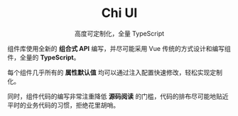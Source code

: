 <h1 align="center">Chi UI</h1>

<p align="center">高度可定制化，全量 TypeScript</p>

组件库使用全新的 **组合式 API** 编写，并尽可能采用 Vue 传统的方式设计和编写组件，全量的 **TypeScript**。

每个组件几乎所有的 **属性默认值** 均可以通过注入配置快速修改，轻松实现定制化。

同时，组件代码的编写非常注重降低 **源码阅读** 的门槛，代码的排布尽可能地贴近平时的业务代码的习惯，拒绝花里胡哨。
